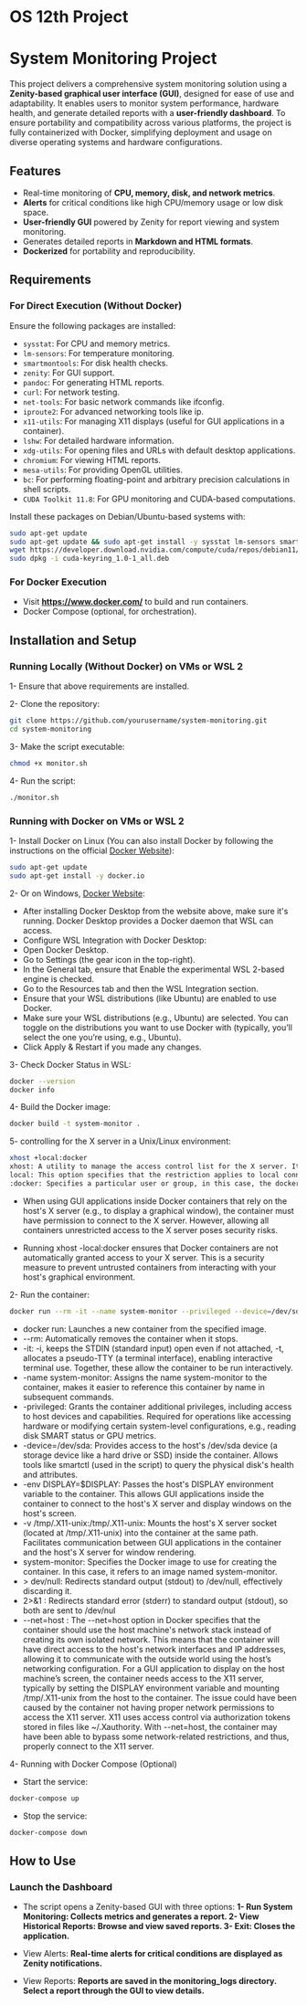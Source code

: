 # OS 12th Project

# System Monitoring Project 

This project delivers a comprehensive system monitoring solution using a **Zenity-based graphical user interface (GUI)**, designed for ease of use and adaptability. It enables users to monitor system performance, hardware health, and generate detailed reports with a **user-friendly dashboard**. To ensure portability and compatibility across various platforms, the project is fully containerized with Docker, simplifying deployment and usage on diverse operating systems and hardware configurations.

## Features
- Real-time monitoring of **CPU, memory, disk, and network metrics**.
- **Alerts** for critical conditions like high CPU/memory usage or low disk space.
- **User-friendly GUI** powered by Zenity for report viewing and system monitoring.
- Generates detailed reports in **Markdown and HTML formats**.
- **Dockerized** for portability and reproducibility.

## Requirements

### For Direct Execution (Without Docker)
Ensure the following packages are installed:
- `sysstat`: For CPU and memory metrics.
- `lm-sensors`: For temperature monitoring.
- `smartmontools`: For disk health checks.
- `zenity`: For GUI support.
- `pandoc`: For generating HTML reports.
- `curl`: For network testing.
- `net-tools`: For basic network commands like ifconfig.
- `iproute2`: For advanced networking tools like ip.
- `x11-utils`: For managing X11 displays (useful for GUI applications in a container).
- `lshw`: For detailed hardware information.
- `xdg-utils`: For opening files and URLs with default desktop applications.
- `chromium`: For viewing HTML reports.
- `mesa-utils`: For providing OpenGL utilities.
- `bc`: For performing floating-point and arbitrary precision calculations in shell scripts.
- `CUDA Toolkit 11.8`: For GPU monitoring and CUDA-based computations.

Install these packages on Debian/Ubuntu-based systems with:
```bash
sudo apt-get update
sudo apt-get update && sudo apt-get install -y sysstat lm-sensors smartmontools zenity pandoc curl net-tools iproute2 x11-utils lshw xdg-utils chromium mesa-utils bc
wget https://developer.download.nvidia.com/compute/cuda/repos/debian11/x86_64/cuda-keyring_1.0-1_all.deb
sudo dpkg -i cuda-keyring_1.0-1_all.deb
```

### For Docker Execution
- Visit **https://www.docker.com/** to build and run containers.
- Docker Compose (optional, for orchestration).

## Installation and Setup

### Running Locally (Without Docker) on VMs or WSL 2

1- Ensure that above requirements are installed.

2- Clone the repository:
```bash
git clone https://github.com/yourusername/system-monitoring.git
cd system-monitoring
```

3- Make the script executable:
```bash
chmod +x monitor.sh
```

4- Run the script:
```bash
./monitor.sh
```

### Running with Docker on VMs or WSL 2
1- Install Docker on Linux (You can also install Docker by following the instructions on the official [Docker Website](https://docs.docker.com/engine/install/)):
```bash
sudo apt-get update
sudo apt-get install -y docker.io
```

2- Or on Windows, [Docker Website](https://docs.docker.com/engine/install/):
- After installing Docker Desktop from the website above, make sure it's running. Docker Desktop provides a Docker daemon that WSL can access.
- Configure WSL Integration with Docker Desktop:
- Open Docker Desktop.
- Go to Settings (the gear icon in the top-right).
- In the General tab, ensure that Enable the experimental WSL 2-based engine is checked.
- Go to the Resources tab and then the WSL Integration section.
- Ensure that your WSL distributions (like Ubuntu) are enabled to use Docker.
- Make sure your WSL distributions (e.g., Ubuntu) are selected. You can toggle on the distributions you want to use Docker with (typically, you’ll select the one you’re using, e.g., Ubuntu).
- Click Apply & Restart if you made any changes.

3- Check Docker Status in WSL:
```bash
docker --version
docker info
```

4- Build the Docker image:
```bash
docker build -t system-monitor .
```
5- controlling for the X server in a Unix/Linux environment:
```bash
xhost +local:docker
xhost: A utility to manage the access control list for the X server. It allows or denies connections from clients.
local: This option specifies that the restriction applies to local connections, meaning connections initiated from the local machine (using UNIX domain sockets).
:docker: Specifies a particular user or group, in this case, the docker group. When combined with -local, it denies X server access to local processes running as users in the docker group.
```
- When using GUI applications inside Docker containers that rely on the host's X server (e.g., to display a graphical window), the container must have permission to connect to the X server. However, allowing all containers unrestricted access to the X server poses security risks.

- Running xhost -local:docker ensures that Docker containers are not automatically granted access to your X server. This is a security measure to prevent untrusted containers from interacting with your host's graphical environment.

2- Run the container:
```bash
docker run --rm -it --name system-monitor --privileged --device=/dev/sda --env DISPLAY=$DISPLAY -v /tmp/.X11-unix:/tmp/.X11-unix --net=host system-monitor > /dev/null 2>&1
```
- docker run: Launches a new container from the specified image.
- --rm: Automatically removes the container when it stops.
- -it: -i, keeps the STDIN (standard input) open even if not attached, -t, allocates a pseudo-TTY (a terminal interface), enabling interactive terminal use. Together, these allow the container to be run interactively.
- -name system-monitor: Assigns the name system-monitor to the container, makes it easier to reference this container by name in subsequent commands.
- -privileged: Grants the container additional privileges, including access to host devices and capabilities. Required for operations like accessing hardware or modifying certain system-level configurations, e.g., reading disk SMART status or GPU metrics.
- -device=/dev/sda: Provides access to the host's /dev/sda device (a storage device like a hard drive or SSD) inside the container. Allows tools like smartctl (used in the script) to query the physical disk's health and attributes.
- -env DISPLAY=$DISPLAY: Passes the host's DISPLAY environment variable to the container. This allows GUI applications inside the container to connect to the host's X server and display windows on the host's screen.
- -v /tmp/.X11-unix:/tmp/.X11-unix: Mounts the host's X server socket (located at /tmp/.X11-unix) into the container at the same path. Facilitates communication between GUI applications in the container and the host's X server for window rendering.
- system-monitor: Specifies the Docker image to use for creating the container. In this case, it refers to an image named system-monitor.
- \> dev/null: Redirects standard output (stdout) to /dev/null, effectively discarding it.
- 2>&1 : Redirects standard error (stderr) to standard output (stdout), so both are sent to /dev/nul
- --net=host : The --net=host option in Docker specifies that the container should use the host machine's network stack instead of creating its own isolated network. This means that the container will have direct access to the host's network interfaces and IP addresses, allowing it to communicate with the outside world using the host’s networking configuration. For a GUI application to display on the host machine’s screen, the container needs access to the X11 server, typically by setting the DISPLAY environment variable and mounting /tmp/.X11-unix from the host to the container. The issue could have been caused by the container not having proper network permissions to access the X11 server. X11 uses access control via authorization tokens stored in files like ~/.Xauthority. With --net=host, the container may have been able to bypass some network-related restrictions, and thus, properly connect to the X11 server.

4- Running with Docker Compose (Optional)
- Start the service:
```bash
docker-compose up
```
- Stop the service:
```bash
docker-compose down
```

## How to Use

### Launch the Dashboard
- The script opens a Zenity-based GUI with three options:
**1- Run System Monitoring: Collects metrics and generates a report.
2- View Historical Reports: Browse and view saved reports.
3- Exit: Closes the application.**

- View Alerts:
**Real-time alerts for critical conditions are displayed as Zenity notifications.**

- View Reports:
**Reports are saved in the monitoring_logs directory. Select a report through the GUI to view details.**
